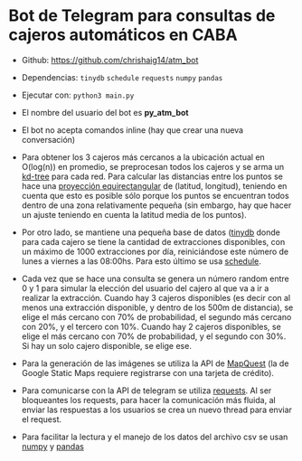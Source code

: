 # Bot de Telegram para consultas de cajeros automáticos en CABA
* Github: https://github.com/chrishaig14/atm_bot

* Dependencias:
  `tinydb`
  `schedule`
  `requests`
  `numpy`
  `pandas`
 
* Ejecutar con: `python3 main.py`
* El nombre del usuario del bot es __py_atm_bot__
* El bot no acepta comandos inline (hay que crear una nueva conversación)



* Para obtener los 3 cajeros más cercanos a la ubicación actual en O(log(n)) en promedio, se preprocesan todos los cajeros y se arma un [kd-tree](https://en.wikipedia.org/wiki/K-d_tree) para cada red. Para calcular las distancias entre los puntos se hace una [proyección equirectangular](https://en.wikipedia.org/wiki/Equirectangular_projection) de (latitud, longitud), teniendo en cuenta que esto es posible sólo porque los puntos se encuentran todos dentro de una zona relativamente pequeña (sin embargo, hay que hacer un ajuste teniendo en cuenta la latitud media de los puntos).

* Por otro lado, se mantiene una pequeña base de datos ([tinydb](https://github.com/msiemens/tinydb) donde para cada cajero se tiene la cantidad de extracciones disponibles, con un máximo de 1000 extracciones por día, reiniciándose este número de lunes a viernes a las 08:00hs. Para esto último se usa [schedule](https://github.com/dbader/schedule).

* Cada vez que se hace una consulta se genera un número random entre 0 y 1 para simular la elección del usuario del cajero al que va a ir a realizar la extracción. Cuando hay 3 cajeros disponibles (es decir con al menos una extracción disponible, y dentro de los 500m de distancia), se elige el más cercano con 70% de probabilidad, el segundo más cercano con 20%, y el tercero con 10%. Cuando hay 2 cajeros disponibles, se elige el más cercano con 70% de probabilidad, y el segundo con 30%. Si hay un solo cajero disponible, se elige ese.

* Para la generación de las imágenes se utiliza la API de [MapQuest](https://developer.mapquest.com/) (la de Google Static Maps requiere registrarse con una tarjeta de crédito).

* Para comunicarse con la API de telegram se utiliza [requests](https://github.com/psf/requests). Al ser bloqueantes los requests, para hacer la comunicación más fluida, al enviar las respuestas a los usuarios se crea un nuevo thread para enviar el request.

* Para facilitar la lectura y el manejo de los datos del archivo csv se usan [numpy](https://numpy.org/) y [pandas](https://pandas.pydata.org/)

